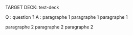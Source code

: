 TARGET DECK: test-deck


Q : question ? 
A : 
paragraphe 1
paragraphe 1
paragraphe 1

paragraphe 2
paragraphe 2
paragraphe 2